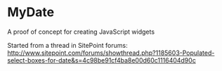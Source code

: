MyDate
======

A proof of concept for creating JavaScript widgets

Started from a thread in SitePoint forums:
http://www.sitepoint.com/forums/showthread.php?1185603-Populated-select-boxes-for-date&s=4c98be91cf4ba8e00d60c1116404d90c
